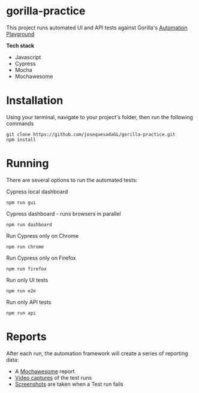 # gorilla-practice

This project runs automated UI and API tests against Gorilla's [Automation Playground](http://3.14.176.40/)

**Tech stack**
- Javascript
- Cypress
- Mocha
- Mochawesome


# Installation
Using your terminal, navigate to your project's folder, then run the following commands
```
git clone https://github.com/josequesadaGL/gorilla-practice.git
npm install
```

# Running
There are several options to run the automated tests:

Cypress local dashboard
```
npm run gui
```

Cypress dashboard - runs browsers in parallel
```
npm run dashboard
```

Run Cypress only on Chrome
```
npm run chrome
```

Run Cypress only on Firefox
```
npm run firefox
```

Run only UI tests
```
npm run e2e
```


Run only API tests
```
npm run api
```


# Reports
After each run, the automation framework will create a series of reporting data:
- A [Mochawesome](https://user-images.githubusercontent.com/68253320/153429202-a9dad4d4-b956-42a8-bdd3-5078dcbbb8ec.png) report
- [Video captures](https://user-images.githubusercontent.com/68253320/153429757-5032abd5-acca-4db7-8753-003176360422.png) of the test runs
- [Screenshots](https://user-images.githubusercontent.com/68253320/153430357-31195fa2-7eb4-42c2-94b0-59fd2eb59a8a.png) are taken when a Test run fails


